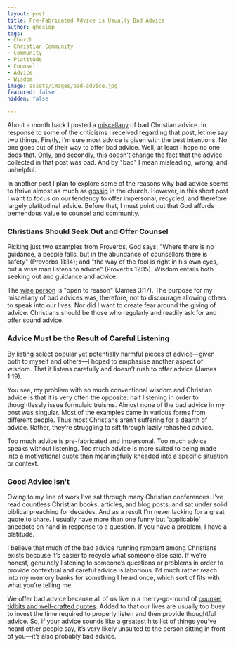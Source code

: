 ```yaml
---
layout: post
title: Pre-Fabricated Advice is Usually Bad Advice
author: gheslop
tags:
- Church
- Christian Community
- Community
- Platitude
- Counsel
- Advice
- Wisdom
image: assets/images/bad-advice.jpg
featured: false
hidden: false

---
```

About a month back I posted a [miscellany](https://rekindle.co.za/content/2022-06-23-bad-advice "Bad Christian Advice") of bad Christian advice. In response to some of the criticisms I received regarding that post, let me say two things. Firstly, I’m sure most advice is given with the best intentions. No one goes out of their way to offer bad advice. Well, at least I hope no one does that. Only, and secondly, this doesn’t change the fact that the advice collected in that post was bad. And by "bad" I mean misleading, wrong, and unhelpful.

In another post I plan to explore some of the reasons why bad advice seems to thrive almost as much as [gossip](https://africa.thegospelcoalition.org/article/gossip-a-sin-that-is-sadly-indigenous-to-the-church/ "Why Gossip is Indigenous to the Church") in the church. However, in this short post I want to focus on our tendency to offer impersonal, recycled, and therefore largely platitudinal advice. Before that, I must point out that God affords tremendous value to counsel and community.

### Christians Should Seek Out and Offer Counsel

Picking just two examples from Proverbs, God says: "Where there is no guidance, a people falls, but in the abundance of counsellors there is safety" (Proverbs 11:14); and "the way of the fool is right in his own eyes, but a wise man listens to advice" (Proverbs 12:15). Wisdom entails both seeking out and guidance and advice.

The [wise person](https://rekindle.co.za/content/2021-06-29-james-3-jordan-peterson "Peterson on James 3") is "open to reason" (James 3:17). The purpose for my miscellany of bad advices was, therefore, not to discourage allowing others to speak into our lives. Nor did I want to create fear around the giving of advice. Christians should be those who regularly and readily ask for and offer sound advice.

### Advice Must be the Result of Careful Listening

By listing select popular yet potentially harmful pieces of advice—given both to myself and others—I hoped to emphasise another aspect of wisdom. That it listens carefully and doesn’t rush to offer advice (James 1:19).

You see, my problem with so much conventional wisdom and Christian advice is that it is very often the opposite: half listening in order to thoughtlessly issue formulaic truisms. Almost none of the bad advice in my post was singular. Most of the examples came in various forms from different people. Thus most Christians aren’t suffering for a dearth of advice. Rather, they’re struggling to sift through lazily rehashed advice.

Too much advice is pre-fabricated and impersonal. Too much advice speaks without listening. Too much advice is more suited to being made into a motivational quote than meaningfully kneaded into a specific situation or context.

### Good Advice isn't

Owing to my line of work I’ve sat through many Christian conferences. I’ve read countless Christian books, articles, and blog posts; and sat under solid biblical preaching for decades. And as a result I’m never lacking for a great quote to share. I usually have more than one funny but 'applicable' anecdote on hand in response to a question. If you have a problem, I have a platitude.

I believe that much of the bad advice running rampant among Christians exists because it’s easier to recycle what someone else said. If we’re honest, genuinely listening to someone’s questions or problems in order to provide contextual and careful advice is laborious. I’d much rather reach into my memory banks for something I heard once, which sort of fits with what you’re telling me.

We offer bad advice because all of us live in a merry-go-round of [counsel tidbits and well-crafted quotes](https://rekindle.co.za/content/2021-08-11-costly-friendship "Should Friendship be Costly?"). Added to that our lives are usually too busy to invest the time required to properly listen and then provide thoughtful advice. So, if your advice sounds like a greatest hits list of things you've heard other people say, it’s very likely unsuited to the person sitting in front of you—it’s also probably bad advice.
